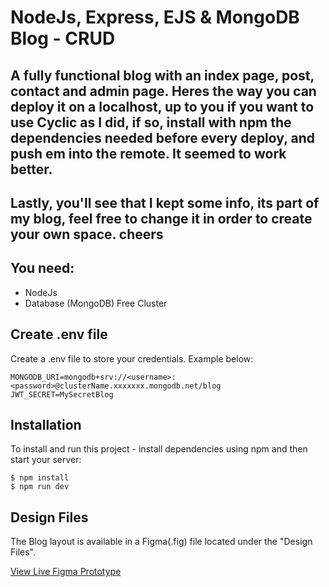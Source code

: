 # NodeJs, Express, EJS & MongoDB Blog - CRUD

## A fully functional blog with an index page, post, contact and admin page. Heres the way you can deploy it on a localhost, up to you if you want to use Cyclic as I did, if so, install with npm the dependencies needed before every deploy, and push em into the remote. It seemed to work better.
## Lastly, you'll see that I kept some info, its part of my blog, feel free to change it in order to create your own space. cheers

## You need:
- NodeJs
- Database (MongoDB) Free Cluster

## Create .env file
Create a .env file to store your credentials. Example below:

```
MONGODB_URI=mongodb+srv://<username>:<password>@clusterName.xxxxxxx.mongodb.net/blog
JWT_SECRET=MySecretBlog
```

## Installation
To install and run this project - install dependencies using npm and then start your server:

```
$ npm install
$ npm run dev
```

## Design Files
The Blog layout is available in a Figma(.fig) file located under the "Design Files".

[View Live Figma Prototype](https://www.figma.com/proto/Vpc5J1ajnwDTT96q0IUFDJ/NodeJs-Blog?page-id=0%3A1&type=design&node-id=48-119&viewport=-194%2C377%2C0.17&scaling=min-zoom&starting-point-node-id=48%3A119)


